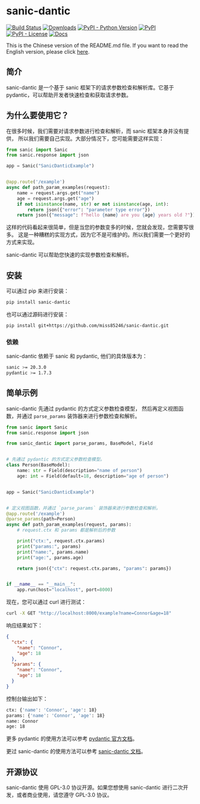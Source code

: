 # sanic-dantic

[![Build Status](https://img.shields.io/endpoint.svg?url=https%3A%2F%2Factions-badge.atrox.dev%2Fmiss85246%2Fsanic-dantic%2Fbadge%3Fref%3Dmain&style=flat)](https://actions-badge.atrox.dev/miss85246/sanic-dantic/goto?ref=main)
[![Downloads](https://static.pepy.tech/personalized-badge/sanic-dantic?period=total&units=international_system&left_color=grey&right_color=brightgreen&left_text=Downloads)](https://pepy.tech/project/sanic-dantic)
[![PyPI - Python Version](https://img.shields.io/pypi/pyversions/sanic-dantic)](https://pypi.org/project/sanic-dantic/)
[![PyPI](https://img.shields.io/pypi/v/sanic-dantic)](https://pypi.org/project/sanic-dantic/)
[![PyPI - License](https://img.shields.io/pypi/l/sanic-dantic)](https://pypi.org/project/sanic-dantic/)
[![Docs](https://img.shields.io/badge/docs-passing-brightgreen)](https://miss85246.github.io/sanic-dantic/)

This is the Chinese version of the README.md file. If you want to read the
English version, please click [here](README.md).

## 简介

sanic-dantic 是一个基于 sanic 框架下的请求参数检查和解析库。它基于
pydantic，可以帮助开发者快速检查和获取请求参数。

## 为什么要使用它？

在很多时候，我们需要对请求参数进行检查和解析，而 sanic 框架本身并没有提供，
所以我们需要自己实现。大部分情况下，您可能需要这样实现：

```python
from sanic import Sanic
from sanic.response import json

app = Sanic("SanicDanticExample")


@app.route('/example')
async def path_param_examples(request):
    name = request.args.get("name")
    age = request.args.get("age")
    if not isinstance(name, str) or not isinstance(age, int):
        return json({"error": "parameter type error"})
    return json({"message": f"hello {name} are you {age} years old ?"})
```

这样的代码看起来很简单，但是当您的参数变多的时候，您就会发现，您需要写很多。
这是一种糟糕的实现方式，因为它不是可维护的。所以我们需要一个更好的方式来实现。

sanic-dantic 可以帮助您快速的实现参数检查和解析。

## 安装

可以通过 pip 来进行安装：

```bash
pip install sanic-dantic
```

也可以通过源码进行安装：

```bash
pip install git+https://github.com/miss85246/sanic-dantic.git
```

### 依赖

sanic-dantic 依赖于 sanic 和 pydantic, 他们的具体版本为：

```bash
sanic >= 20.3.0
pydantic >= 1.7.3
```

## 简单示例

sanic-dantic 先通过 pydantic 的方式定义参数检查模型，
然后再定义视图函数，并通过 `parse_params` 装饰器来进行参数检查和解析。

```python
from sanic import Sanic
from sanic.response import json

from sanic_dantic import parse_params, BaseModel, Field


# 先通过 pydantic 的方式定义参数检查模型。
class Person(BaseModel):
    name: str = Field(description="name of person")
    age: int = Field(default=18, description="age of person")


app = Sanic("SanicDanticExample")


# 定义视图函数，并通过 `parse_params` 装饰器来进行参数检查和解析。
@app.route('/example')
@parse_params(path=Person)
async def path_param_examples(request, params):
    # request.ctx 和 params 都是解析后的参数

    print("ctx:", request.ctx.params)
    print("params:", params)
    print("name:", params.name)
    print("age:", params.age)

    return json({"ctx": request.ctx.params, "params": params})


if __name__ == "__main__":
    app.run(host="localhost", port=8000)
```

现在，您可以通过 curl 进行测试：

```bash
curl -X GET "http://localhost:8000/example?name=Connor&age=18"
```

响应结果如下：

```json
{
  "ctx": {
    "name": "Connor",
    "age": 18
  },
  "params": {
    "name": "Connor",
    "age": 18
  }
}
```

控制台输出如下：

```bash
ctx: {'name': 'Connor', 'age': 18}
params: {'name': 'Connor', 'age': 18}
name: Connor
age: 18
```

更多 pydantic 的使用方法可以参考
[pydantic 官方文档](https://pydantic-docs.helpmanual.io/usage/models/)。

更过 sanic-dantic 的使用方法可以参考
[sanic-dantic 文档](https://miss85246.github.io/sanic-dantic/)。

## 开源协议

sanic-dantic 使用 GPL-3.0 协议开源。如果您想使用 sanic-dantic 进行二次开发，或者商业使用，请您遵守
GPL-3.0 协议。